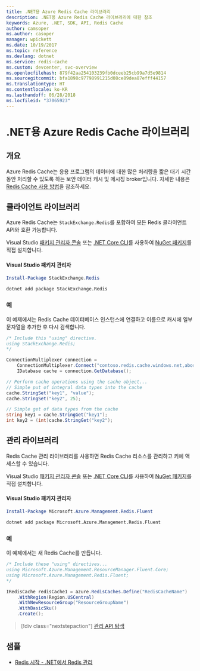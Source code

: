 ```yaml
---
title: .NET용 Azure Redis Cache 라이브러리
description: .NET용 Azure Redis Cache 라이브러리에 대한 참조
keywords: Azure, .NET, SDK, API, Redis Cache
author: camsoper
ms.author: casoper
manager: wpickett
ms.date: 10/19/2017
ms.topic: reference
ms.devlang: dotnet
ms.service: redis-cache
ms.custom: devcenter, svc-overview
ms.openlocfilehash: 879f42aa254103239fb0dceeb25cb99a7d5e9814
ms.sourcegitcommit: bfa1898c97798991215d08ce89dea87efff44157
ms.translationtype: HT
ms.contentlocale: ko-KR
ms.lasthandoff: 06/28/2018
ms.locfileid: "37065923"
---
```

# <a name="azure-redis-cache-libraries-for-net"></a>.NET용 Azure Redis Cache 라이브러리

## <a name="overview"></a>개요

Azure Redis Cache는 응용 프로그램의 데이터에 대한 많은 처리량을 짧은 대기 시간 동안 처리할 수 있도록 하는 보안 데이터 캐시 및 메시징 broker입니다.  자세한 내용은 [Redis Cache 사용 방법](https://docs.microsoft.com/azure/redis-cache/cache-dotnet-how-to-use-azure-redis-cache)을 참조하세요.

## <a name="client-library"></a>클라이언트 라이브러리

Azure Redis Cache는 `StackExchange.Redis`를 포함하여 모든 Redis 클라이언트 API와 호환 가능합니다.

Visual Studio [패키지 관리자 콘솔][PackageManager] 또는 [.NET Core CLI][DotNetCLI]를 사용하여 [NuGet 패키지](https://www.nuget.org/packages/StackExchange.Redis)를 직접 설치합니다.

#### <a name="visual-studio-package-manager"></a>Visual Studio 패키지 관리자

```powershell
Install-Package StackExchange.Redis
```

```bash
dotnet add package StackExchange.Redis
```

### <a name="example"></a>예

이 예제에서는 Redis Cache 데이터베이스 인스턴스에 연결하고 이름으로 캐시에 일부 문자열을 추가한 후 다시 검색합니다.

```csharp
/* Include this "using" directive.
using StackExchange.Redis;
*/

ConnectionMultiplexer connection = 
    ConnectionMultiplexer.Connect("contoso.redis.cache.windows.net,abortConnect=false,ssl=true,password=...");
    IDatabase cache = connection.GetDatabase();

// Perform cache operations using the cache object...
// Simple put of integral data types into the cache
cache.StringSet("key1", "value");
cache.StringSet("key2", 25);

// Simple get of data types from the cache
string key1 = cache.StringGet("key1");
int key2 = (int)cache.StringGet("key2");
```

## <a name="management-library"></a>관리 라이브러리

Redis Cache 관리 라이브러리를 사용하면 Redis Cache 리소스를 관리하고 키에 액세스할 수 있습니다.

Visual Studio [패키지 관리자 콘솔][PackageManager] 또는 [.NET Core CLI][DotNetCLI]를 사용하여 [NuGet 패키지](https://www.nuget.org/packages/Microsoft.Azure.Management.Redis.Fluent)를 직접 설치합니다.

#### <a name="visual-studio-package-manager"></a>Visual Studio 패키지 관리자

```powershell
Install-Package Microsoft.Azure.Management.Redis.Fluent
```

```bash
dotnet add package Microsoft.Azure.Management.Redis.Fluent
```

### <a name="example"></a>예

이 예제에서는 새 Redis Cache를 만듭니다.

```csharp
/* Include these "using" directives...
using Microsoft.Azure.Management.ResourceManager.Fluent.Core;
using Microsoft.Azure.Management.Redis.Fluent;
*/

IRedisCache redisCache1 = azure.RedisCaches.Define("RedisCacheName")
    .WithRegion(Region.USCentral)
    .WithNewResourceGroup("ResourceGroupName")
    .WithBasicSku()
    .Create();
```

> [!div class="nextstepaction"]
> [관리 API 탐색](/dotnet/api/overview/azure/rediscache/management)


## <a name="samples"></a>샘플

* [Redis 시작 - .NET에서 Redis 관리](https://github.com/Azure-Samples/redis-cache-dotnet-manage-cache)

[PackageManager]: https://docs.microsoft.com/nuget/tools/package-manager-console
[DotNetCLI]: https://docs.microsoft.com/dotnet/core/tools/dotnet-add-package

